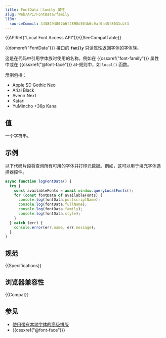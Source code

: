 ```yaml
---
title: FontData：family 属性
slug: Web/API/FontData/family
l10n:
  sourceCommit: 4458494807b6f4898d504b6c0af0a45f8031cbf3
---
```


{{APIRef("Local Font Access API")}}{{SeeCompatTable}}

{{domxref("FontData")}} 接口的 **`family`** 只读属性返回字体的字体族。

这是在代码中引用字体族时使用的名称，例如在 {{cssxref("font-family")}} 属性中或在 {{cssxref("@font-face")}} at-规则中，如 `local()` 函数。

示例包括：

- Apple SD Gothic Neo
- Arial Black
- Avenir Next
- Katari
- YuMincho +36p Kana

## 值

一个字符串。

## 示例

以下代码片段将查询所有可用的字体并打印元数据。例如，这可以用于填充字体选择器控件。

```js
async function logFontData() {
  try {
    const availableFonts = await window.queryLocalFonts();
    for (const fontData of availableFonts) {
      console.log(fontData.postscriptName);
      console.log(fontData.fullName);
      console.log(fontData.family);
      console.log(fontData.style);
    }
  } catch (err) {
    console.error(err.name, err.message);
  }
}
```

## 规范

{{Specifications}}

## 浏览器兼容性

{{Compat}}

## 参见

- [使用带有本地字体的高级排版](https://developer.chrome.com/docs/capabilities/web-apis/local-fonts/)
- {{cssxref("@font-face")}}
